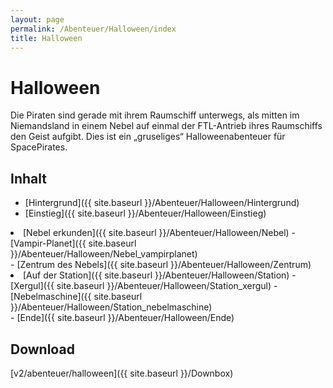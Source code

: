 ```yaml
---
layout: page
permalink: /Abenteuer/Halloween/index
title: Halloween
---
```


# Halloween

Die Piraten sind gerade mit ihrem Raumschiff unterwegs, als mitten im Niemandsland in einem Nebel auf einmal der FTL-Antrieb ihres Raumschiffs den Geist aufgibt. Dies ist ein „gruseliges“ Halloweenabenteuer für SpacePirates.

## Inhalt

- [Hintergrund]({{ site.baseurl }}/Abenteuer/Halloween/Hintergrund)
- [Einstieg]({{ site.baseurl }}/Abenteuer/Halloween/Einstieg)
<li>[Nebel erkunden]({{ site.baseurl }}/Abenteuer/Halloween/Nebel)
- [Vampir-Planet]({{ site.baseurl }}/Abenteuer/Halloween/Nebel_vampirplanet)

</li>
- [Zentrum des Nebels]({{ site.baseurl }}/Abenteuer/Halloween/Zentrum)
<li>[Auf der Station]({{ site.baseurl }}/Abenteuer/Halloween/Station)
- [Xergul]({{ site.baseurl }}/Abenteuer/Halloween/Station_xergul)
- [Nebelmaschine]({{ site.baseurl }}/Abenteuer/Halloween/Station_nebelmaschine)

</li>
- [Ende]({{ site.baseurl }}/Abenteuer/Halloween/Ende)

## Download

[v2/abenteuer/halloween]({{ site.baseurl }}/Downbox)
